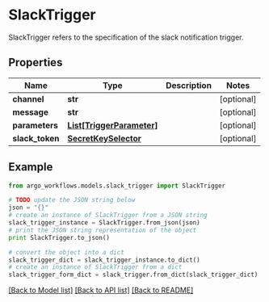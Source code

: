 # SlackTrigger

SlackTrigger refers to the specification of the slack notification trigger.

## Properties

Name | Type | Description | Notes
------------ | ------------- | ------------- | -------------
**channel** | **str** |  | [optional] 
**message** | **str** |  | [optional] 
**parameters** | [**List[TriggerParameter]**](TriggerParameter.md) |  | [optional] 
**slack_token** | [**SecretKeySelector**](SecretKeySelector.md) |  | [optional] 

## Example

```python
from argo_workflows.models.slack_trigger import SlackTrigger

# TODO update the JSON string below
json = "{}"
# create an instance of SlackTrigger from a JSON string
slack_trigger_instance = SlackTrigger.from_json(json)
# print the JSON string representation of the object
print SlackTrigger.to_json()

# convert the object into a dict
slack_trigger_dict = slack_trigger_instance.to_dict()
# create an instance of SlackTrigger from a dict
slack_trigger_form_dict = slack_trigger.from_dict(slack_trigger_dict)
```
[[Back to Model list]](../README.md#documentation-for-models) [[Back to API list]](../README.md#documentation-for-api-endpoints) [[Back to README]](../README.md)


